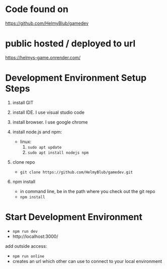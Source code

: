 # Code found on
https://github.com/HelmyBlub/gamedev

# public hosted / deployed to url
https://helmys-game.onrender.com/

# Development Environment Setup Steps
1. install GIT
2. install IDE. I use visual studio code
3. install browser. I use google chrome
4. install node.js and npm:
    - linux:
        1. `sudo apt update`
        2. `sudo apt install nodejs npm`
    
5. clone repo
    - `git clone https://github.com/HelmyBlub/gamedev.git`
6. npm install
    - in command line, be in the path where you check out the git repo
    - `npm install`

# Start Development Environment
- `npm run dev`
- http://localhost:3000/

add outside access:
- `npm run online`
- creates an url which other can use to connect to your local environment
